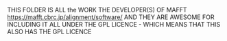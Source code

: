 THIS FOLDER IS ALL the WORK THE DEVELOPER(S) OF MAFFT https://mafft.cbrc.jp/alignment/software/
AND THEY ARE AWESOME FOR INCLUDING IT ALL UNDER THE GPL LICENCE - WHICH MEANS THAT THIS ALSO HAS THE GPL LICENCE
